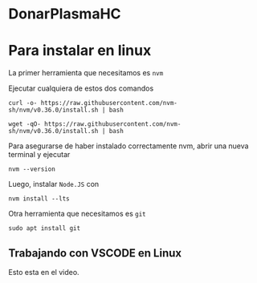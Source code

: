 # DonarPlasmaHC
# Para instalar en linux

La primer herramienta que necesitamos es `nvm`

Ejecutar cualquiera de estos dos comandos

```
curl -o- https://raw.githubusercontent.com/nvm-sh/nvm/v0.36.0/install.sh | bash
```

```
wget -qO- https://raw.githubusercontent.com/nvm-sh/nvm/v0.36.0/install.sh | bash
```

Para asegurarse de haber instalado correctamente nvm, abrir una nueva terminal y ejecutar

```
nvm --version
```

Luego, instalar `Node.JS` con 

```
nvm install --lts
```

Otra herramienta que necesitamos es `git`

```
sudo apt install git
```

## Trabajando con VSCODE en Linux

Esto esta en el video.